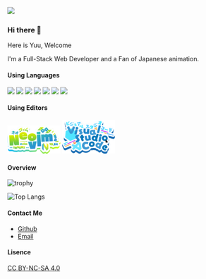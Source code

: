 ![](https://komarev.com/ghpvc/?username=tokisakiyuu&color=orange)

### Hi there 👋

Here is Yuu, Welcome

I'm a Full-Stack Web Developer and a Fan of Japanese animation.

#### Using Languages
<a href="https://www.typescriptlang.org/" title="TypeScript"><img width="40" src="https://abrudz.github.io/logos/TypeScript.svg" /></a>
<img width="40" src="https://abrudz.github.io/logos/JS.svg" />
<a href="https://www.rust-lang.org/" title="Rust"><img width="40" src="https://abrudz.github.io/logos/Rust.svg" /></a>
<a href="https://go.dev/" title="Golang"><img width="80" src="https://go.dev/images/go-logo-blue.svg" /></a>
<a href="https://www.java.com/" title="Java"><img width="40" src="https://abrudz.github.io/logos/Java.svg" /></a>
<a href="https://lisp-lang.org/" title="Lisp"><img width="40" src="https://github.com/LispLang/lisplang.github.io/blob/master/assets/img/logo/blue.png?raw=true" /></a>
<a href="https://www.haskell.org/" title="Haskell"><img width="40" src="https://abrudz.github.io/logos/Haskell.svg" /></a>

#### Using Editors
<a href="https://neovim.io/" title="neovim"><img width="120" src="https://github.com/Aikoyori/ProgrammingVTuberLogos/blob/main/Neovim/NeovimShadowed.png?raw=true" /></a>
<a href="https://code.visualstudio.com/" title="vscode"><img width="120" src="https://github.com/Aikoyori/ProgrammingVTuberLogos/blob/main/VSCode/VSCode-Thick.png?raw=true" /></a>

#### Overview
![trophy](https://github-profile-trophy.vercel.app/?username=tokisakiyuu&row=2&column=3&margin-w=10&margin-h=10)

![Top Langs](https://github-readme-stats.vercel.app/api/top-langs/?username=tokisakiyuu&layout=compact&card_width=350)

#### Contact Me
- [Github](https://github.com/TokisakiYuu/TokisakiYuu/issues)
- [Email](mailto:tokisakiyuu@outlook.com)

#### Lisence
[CC BY-NC-SA 4.0](https://creativecommons.org/licenses/by-nc-sa/4.0/)
